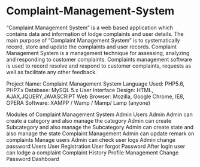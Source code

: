 # Complaint-Management-System
“Complaint Management System” is a web based application which contains data and information of lodge complaints and user details. The main purpose of “Complaint Management System” is to systematically record, store and update the complaints and user records.
Complaint Management System is a management technique for assessing, analyzing and responding to customer complaints. Complaints management software is used to record resolve and respond to customer complaints, requests as well as facilitate any other feedback.

Project Name: Complaint Management System
Language Used:	PHP5.6, PHP7.x
Database: MySQL 5.x
User Interface Design:	HTML, AJAX,JQUERY,JAVASCRIPT
Web Browser:	Mozilla, Google Chrome, IE8, OPERA
Software:	XAMPP / Wamp / Mamp/ Lamp (anyone)

Modules of Complaint Management System
Admin
Users
Admin
Admin can create a category and also manage the category
Admin can create Subcategory and also manage the Subcategory
Admin can create state and also manage the state
Complaint Management Admin can update remark on complaints
Manage users
Admin can check user logs
Admin change password
Users
User Registration
User forgot Password
After login user can lodge a complaint
Complaint History
Profile Management
Change Password
Dashboard
